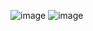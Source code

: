 ![image](https://github.com/user-attachments/assets/39ce4c91-9cb6-46c7-9bc4-bcf30f90f53d)
![image](https://github.com/user-attachments/assets/01594b6f-8a85-4277-90d6-de16c7366ec1)
